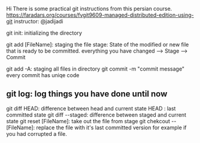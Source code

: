Hi
There is some practical git instructions from this persian course.
https://faradars.org/courses/fvgit9609-managed-distributed-edition-using-git
instructor: @jadijadi

  git init: initializing the directory

  git add [FileName]: staging the file
stage: State of the modified or new file that is ready to be committed.
everything you have changed --> Stage --> Commit

  git add -A: staging all files in directory
  git commit -m "commit message"
every commit has uniqe code

  git log: log things you have done until now
----------------------------------------------------------
  git diff HEAD: difference between head and current state
HEAD : last committed state
  git diff --staged: difference between staged and current state
  git reset [FileName]: take out the file from stage
  git chekcout -- [FileName]: replace the file with it's last committed version
  for example if you had corrupted a file.
